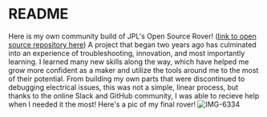 # README
Here is my own community build of JPL's Open Source Rover! ([link to open source repository here](https://github.com/nasa-jpl/open-source-rover/tree/v3.0.0)) A project that began two years ago has culminated into an experience of troubleshooting, innovation, and most importantly learning. I learned many new skills along the way, which have helped me grow more confident as a maker and utilize the tools around me to the most of their potential. From building my own parts that were discontinued to debugging electrical issues, this was not a simple, linear process, but thanks to the online Slack and GitHub community, I was able to recieve help when I needed it the most! Here's a pic of my final rover!
![IMG-6334](https://github.com/Hunter-Rohovit/Rubik-s-Cube-Simulator/assets/105554281/9e70ad57-b332-4987-bfa3-350482565604)
